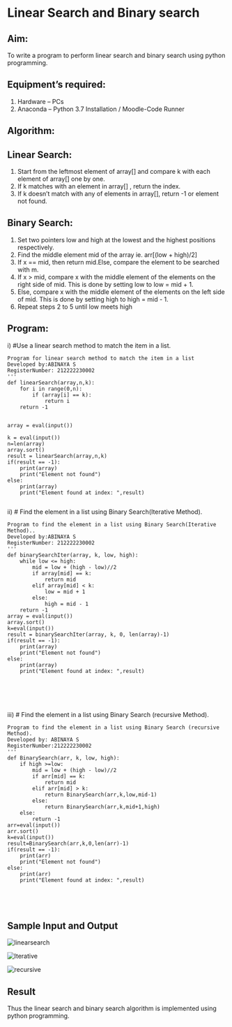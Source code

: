 # Linear Search and Binary search
## Aim:
To write a program to perform linear search and binary search using python programming.
## Equipment’s required:
1.	Hardware – PCs
2.	Anaconda – Python 3.7 Installation / Moodle-Code Runner
## Algorithm:
## Linear Search:
1.	Start from the leftmost element of array[] and compare k with each element of array[] one by one.
2.	If k matches with an element in array[] , return the index.
3.	If k doesn’t match with any of elements in array[], return -1 or element not found.
## Binary Search:
1.	Set two pointers low and high at the lowest and the highest positions respectively.
2.	Find the middle element mid of the array ie. arr[(low + high)/2]
3.	If x == mid, then return mid.Else, compare the element to be searched with m.
4.	If x > mid, compare x with the middle element of the elements on the right side of mid. This is done by setting low to low = mid + 1.
5.	Else, compare x with the middle element of the elements on the left side of mid. This is done by setting high to high = mid - 1.
6.	Repeat steps 2 to 5 until low meets high
## Program:
i)	#Use a linear search method to match the item in a list.
```
Program for linear search method to match the item in a list
Developed by:ABINAYA S
RegisterNumber: 212222230002
'''
def linearSearch(array,n,k):
    for i in range(0,n):
        if (array[i] == k):
            return i
    return -1
    
    
array = eval(input())

k = eval(input()) 
n=len(array)
array.sort()
result = linearSearch(array,n,k)
if(result == -1):
    print(array)
    print("Element not found")
else:
    print(array)
    print("Element found at index: ",result)


```
ii)	# Find the element in a list using Binary Search(Iterative Method).
```
Program to find the element in a list using Binary Search(Iterative Method)..
Developed by:ABINAYA S
RegisterNumber: 212222230002
'''
def binarySearchIter(array, k, low, high):
    while low <= high:
        mid = low + (high - low)//2
        if array[mid] == k:
            return mid 
        elif array[mid] < k:
            low = mid + 1
        else:
            high = mid - 1
    return -1
array = eval(input())
array.sort()
k=eval(input())
result = binarySearchIter(array, k, 0, len(array)-1)
if(result == -1):
    print(array)
    print("Element not found")
else:
    print(array)
    print("Element found at index: ",result)
    
    




```
iii)	# Find the element in a list using Binary Search (recursive Method).
```
Program to find the element in a list using Binary Search (recursive Method).
Developed by: ABINAYA S
RegisterNumber:212222230002 
'''
def BinarySearch(arr, k, low, high):
    if high >=low:
        mid = low + (high - low)//2
        if arr[mid] == k:
            return mid 
        elif arr[mid] > k:
            return BinarySearch(arr,k,low,mid-1)
        else:
            return BinarySearch(arr,k,mid+1,high)
    else:
        return -1
arr=eval(input())
arr.sort()
k=eval(input())
result=BinarySearch(arr,k,0,len(arr)-1)
if(result == -1):
    print(arr)
    print("Element not found")
else:
    print(arr)
    print("Element found at index: ",result)
    




```
## Sample Input and Output
![linearsearch](https://github.com/abinayasangeetha/Search-Algorithm/assets/119393675/b77277a0-f9f5-4998-b9e0-c96152b59f7f)

![Iterative](https://github.com/abinayasangeetha/Search-Algorithm/assets/119393675/1a7c80db-a6cb-42ce-9dd6-a76729b719db)

![recursive](https://github.com/abinayasangeetha/Search-Algorithm/assets/119393675/335bc78f-509e-4c3e-8f06-e107b9da97d1)


## Result
Thus the linear search and binary search algorithm is implemented using python programming.
